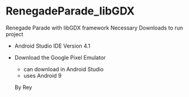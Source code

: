 # RenegadeParade_libGDX
Renegade Parade with libGDX framework
Necessary Downloads to run project
- Android Studio IDE Version 4.1
- Download the Google Pixel Emulator 
  - can download in Android Studio
  - uses Android 9
  
  By Rey

